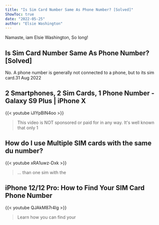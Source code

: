 ```yaml
---
title: "Is Sim Card Number Same As Phone Number? [Solved]"
ShowToc: true 
date: "2022-05-25"
author: "Elsie Washington" 
---
```


Namaste, iam Elsie Washington, So long!
## Is Sim Card Number Same As Phone Number? [Solved]
No. A phone number is generally not connected to a phone, but to its sim card.31 Aug 2022

## 2 Smartphones, 2 Sim Cards, 1 Phone Number - Galaxy S9 Plus | iPhone X
{{< youtube iJIYpBIN4oo >}}
>This video is NOT sponsored or paid for in any way. It's well known that only 1 

## How do I use Multiple SIM cards with the same du number?
{{< youtube xRA1uwz-Dxk >}}
>... than one sim with the 

## iPhone 12/12 Pro: How to Find Your SIM Card Phone Number
{{< youtube QJAkM87r4Ig >}}
>Learn how you can find your 

